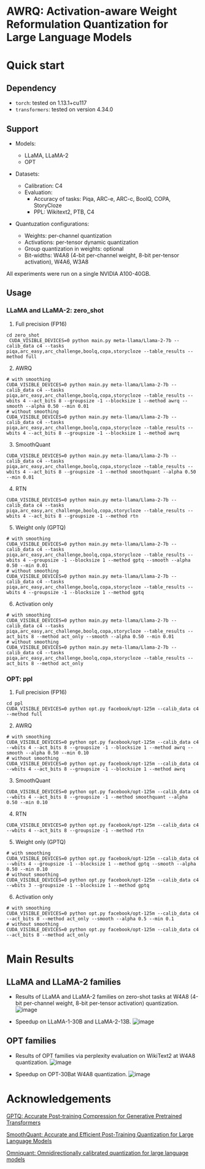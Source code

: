 # AWRQ: Activation-aware Weight Reformulation Quantization for Large Language Models


# Quick start
## Dependency
- `torch`:  tested on 1.13.1+cu117
- `transformers`: tested on version 4.34.0

## Support
- Models:
  - LLaMA, LLaMA-2
  - OPT
 
- Datasets:
  - Calibration: C4
  - Evaluation:
    - Accuracy of tasks: Piqa, ARC-e, ARC-c, BoolQ, COPA, StoryCloze
    - PPL: Wikitext2, PTB, C4
   
- Quantuzation configurations:
  - Weights: per-channel quantization
  - Activations: per-tensor dynamic quantization
  - Group quantization in weights: optional
  - Bit-widths: W4A8 (4-bit per-channel weight, 8-bit per-tensor activation), W4A6, W3A8

All experiments were run on a single NVIDIA A100-40GB.

 ## Usage
 ### LLaMA and LLaMA-2: zero_shot
 1. Full precision (FP16)
```
cd zero_shot
 CUDA_VISIBLE_DEVICES=0 python main.py meta-llama/Llama-2-7b --calib_data c4 --tasks piqa,arc_easy,arc_challenge,boolq,copa,storycloze --table_results --method full
```
 2. AWRQ
```
# with smoothing
CUDA_VISIBLE_DEVICES=0 python main.py meta-llama/Llama-2-7b --calib_data c4 --tasks piqa,arc_easy,arc_challenge,boolq,copa,storycloze --table_results --wbits 4 --act_bits 8 --groupsize -1 --blocksize 1 --method awrq --smooth --alpha 0.50 --min 0.01
# without smoothing
CUDA_VISIBLE_DEVICES=0 python main.py meta-llama/Llama-2-7b --calib_data c4 --tasks piqa,arc_easy,arc_challenge,boolq,copa,storycloze --table_results --wbits 4 --act_bits 8 --groupsize -1 --blocksize 1 --method awrq
```
 3. SmoothQuant
```
CUDA_VISIBLE_DEVICES=0 python main.py meta-llama/Llama-2-7b --calib_data c4 --tasks piqa,arc_easy,arc_challenge,boolq,copa,storycloze --table_results --wbits 4 --act_bits 8 --groupsize -1 --method smoothquant --alpha 0.50 --min 0.01
```
 4. RTN
```
CUDA_VISIBLE_DEVICES=0 python main.py meta-llama/Llama-2-7b --calib_data c4 --tasks piqa,arc_easy,arc_challenge,boolq,copa,storycloze --table_results --wbits 4 --act_bits 8 --groupsize -1 --method rtn
```
 5. Weight only (GPTQ)
```
# with smoothing
CUDA_VISIBLE_DEVICES=0 python main.py meta-llama/Llama-2-7b --calib_data c4 --tasks piqa,arc_easy,arc_challenge,boolq,copa,storycloze --table_results --wbits 4 --groupsize -1 --blocksize 1 --method gptq --smooth --alpha 0.50 --min 0.01
# without smoothing
CUDA_VISIBLE_DEVICES=0 python main.py meta-llama/Llama-2-7b --calib_data c4 --tasks piqa,arc_easy,arc_challenge,boolq,copa,storycloze --table_results --wbits 4 --groupsize -1 --blocksize 1 --method gptq
```
 6. Activation only
```
# with smoothing
CUDA_VISIBLE_DEVICES=0 python main.py meta-llama/Llama-2-7b --calib_data c4 --tasks piqa,arc_easy,arc_challenge,boolq,copa,storycloze --table_results --act_bits 8 --method act_only --smooth --alpha 0.50 --min 0.01
# without smoothing
CUDA_VISIBLE_DEVICES=0 python main.py meta-llama/Llama-2-7b --calib_data c4 --tasks piqa,arc_easy,arc_challenge,boolq,copa,storycloze --table_results --act_bits 8 --method act_only
```


### OPT: ppl
 1. Full precision (FP16)
```
cd ppl
CUDA_VISIBLE_DEVICES=0 python opt.py facebook/opt-125m --calib_data c4 --method full
```
 2. AWRQ
```
# with smoothing
CUDA_VISIBLE_DEVICES=0 python opt.py facebook/opt-125m --calib_data c4 --wbits 4 --act_bits 8 --groupsize -1 --blocksize 1 --method awrq --smooth --alpha 0.50 --min 0.10
# without smoothing
CUDA_VISIBLE_DEVICES=0 python opt.py facebook/opt-125m --calib_data c4 --wbits 4 --act_bits 8 --groupsize -1 --blocksize 1 --method awrq
```
 3. SmoothQuant
```
CUDA_VISIBLE_DEVICES=0 python opt.py facebook/opt-125m --calib_data c4 --wbits 4 --act_bits 8 --groupsize -1 --method smoothquant --alpha 0.50 --min 0.10
```
 4. RTN
```
CUDA_VISIBLE_DEVICES=0 python opt.py facebook/opt-125m --calib_data c4 --wbits 4 --act_bits 8 --groupsize -1 --method rtn
```
 5. Weight only (GPTQ)
```
# with smoothing
CUDA_VISIBLE_DEVICES=0 python opt.py facebook/opt-125m --calib_data c4 --wbits 4 --groupsize -1 --blocksize 1 --method gptq --smooth --alpha 0.50 --min 0.10
# without smoothing
CUDA_VISIBLE_DEVICES=0 python opt.py facebook/opt-125m --calib_data c4 --wbits 3 --groupsize -1 --blocksize 1 --method gptq
```
 6.  Activation only
```
# with smoothing
CUDA_VISIBLE_DEVICES=0 python opt.py facebook/opt-125m --calib_data c4 --act_bits 8 --method act_only --smooth --alpha 0.5 --min 0.1
# without smoothing
CUDA_VISIBLE_DEVICES=0 python opt.py facebook/opt-125m --calib_data c4 --act_bits 8 --method act_only
```


# Main Results
## LLaMA and LLaMA-2 families
- Results of LLaMA and LLaMA-2 families on zero-shot tasks at W4A8 (4-bit per-channel weight, 8-bit per-tensor activation) quantization.
![image](https://github.com/linzhao-ai/AWRQ/assets/17473403/af68cb71-bdd1-4279-a9a8-a63082e2aed8)

- Speedup on LLaMA-1-30B and LLaMA-2-13B.
![image](https://github.com/zl200881/AWRQ/assets/17473403/586ee1ee-047e-48be-a701-bcc19d45bcaf)


## OPT families
- Results of OPT families via perplexity evaluation on WikiText2 at W4A8 quantization.
![image](https://github.com/zl200881/AWRQ/assets/17473403/46287f96-f9f6-4741-9630-8ae9449370c4)

- Speedup on OPT-30Bat W4A8 quantization.
![image](https://github.com/zl200881/AWRQ/assets/17473403/0c14ddfb-90da-461f-89ea-85a14a1df664)

# Acknowledgements
[GPTQ: Accurate Post-training Compression for Generative Pretrained Transformers](https://github.com/IST-DASLab/gptq)
  
[SmoothQuant: Accurate and Efficient Post-Training Quantization for Large Language Models](https://github.com/mit-han-lab/smoothquant)

[Omniquant: Omnidirectionally calibrated quantization for large language models](https://github.com/OpenGVLab/OmniQuant)
